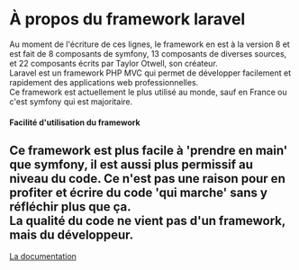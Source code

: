 # À propos du framework laravel
Au moment de l'écriture de ces lignes, le framework en est à la version 8 et est fait de 8 composants de symfony, 13 composants de diverses sources, et 22 composants écrits par Taylor Otwell, son créateur.  
Laravel est un framework PHP MVC qui permet de développer facilement et rapidement des applications web professionnelles.  
Ce framework est actuellement le plus utilisé au monde, sauf en France ou c'est symfony qui est majoritaire.
#### Facilité d'utilisation du framework
Ce framework est plus facile à 'prendre en main' que symfony, il est aussi plus permissif au niveau du code. Ce n'est pas une raison pour en profiter et écrire du code 'qui marche' sans y réfléchir plus que ça.  
La qualité du code ne vient pas d'un framework, mais du développeur.  
---
[La documentation](https://laravel.com/docs)
